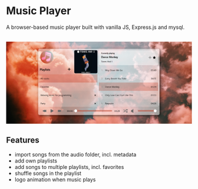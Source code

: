 # Music Player
A browser-based music player built with vanilla JS, Express.js and mysql.

<br />
<img src="https://github.com/vendee29/music-player/blob/main/public/img/screenshot_player.png" width=600/>

## Features
- import songs from the audio folder, incl. metadata
- add own playlists
- add songs to multiple playlists, incl. favorites
- shuffle songs in the playlist
- logo animation when music plays
